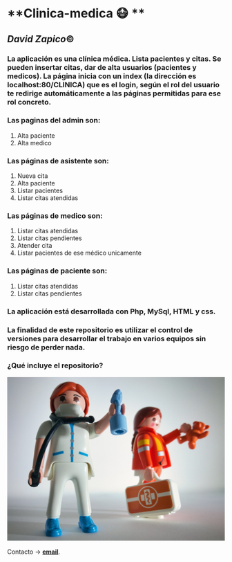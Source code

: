 # **Clinica-medica :mask: **
##  ___David Zapico___:copyright:

### La aplicación es una clínica médica. Lista pacientes y citas. Se pueden insertar citas, dar de alta usuarios (pacientes y medicos). La página inicia con un index (la dirección es localhost:80/CLINICA) que es el login, según el rol del usuario te redirige automáticamente a las páginas permitidas para ese rol concreto.
### Las paginas del admin son:
1. Alta paciente
2. Alta medico

### Las páginas de asistente son:
1. Nueva cita
2. Alta paciente
3. Listar pacientes
4. Listar citas atendidas

### Las páginas de medico son:
1. Listar citas atendidas
2. Listar citas pendientes
3. Atender cita
4. Listar pacientes de ese médico unicamente


### Las páginas de paciente son:
1. Listar citas atendidas
2. Listar citas pendientes

### La aplicación está desarrollada con Php, MySql, HTML y css.

### La finalidad de este repositorio es utilizar el control de versiones para desarrollar el trabajo en varios equipos sin riesgo de perder nada.
### ¿Qué incluye el repositorio?

![Medico Playmobil](/assets/img/playmobil.jpg)

Contacto -> **[email](mailto:davidzapico@davidzapico.com)**.
